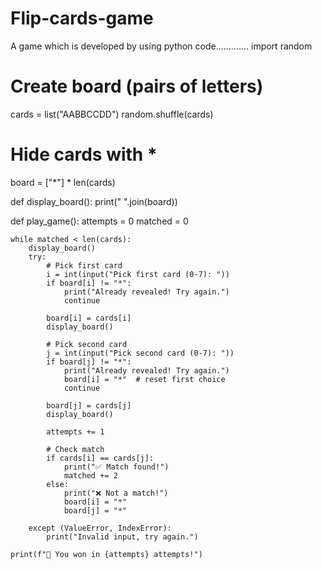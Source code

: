 # Flip-cards-game
A game which is developed by using python code.............
import random

# Create board (pairs of letters)
cards = list("AABBCCDD")
random.shuffle(cards)

# Hide cards with *
board = ["*"] * len(cards)

def display_board():
    print(" ".join(board))

def play_game():
    attempts = 0
    matched = 0

    while matched < len(cards):
        display_board()
        try:
            # Pick first card
            i = int(input("Pick first card (0-7): "))
            if board[i] != "*":
                print("Already revealed! Try again.")
                continue

            board[i] = cards[i]
            display_board()

            # Pick second card
            j = int(input("Pick second card (0-7): "))
            if board[j] != "*":
                print("Already revealed! Try again.")
                board[i] = "*"  # reset first choice
                continue

            board[j] = cards[j]
            display_board()

            attempts += 1

            # Check match
            if cards[i] == cards[j]:
                print("✅ Match found!")
                matched += 2
            else:
                print("❌ Not a match!")
                board[i] = "*"
                board[j] = "*"

        except (ValueError, IndexError):
            print("Invalid input, try again.")

    print(f"🎉 You won in {attempts} attempts!")
